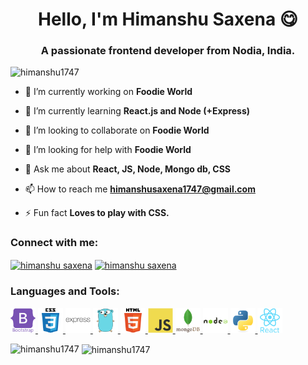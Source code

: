 
<h1 align="center">Hello, I'm Himanshu Saxena 😋</h1>
<h3 align="center">A passionate frontend developer from Nodia, India.</h3>

<p align="left"> <img src="https://komarev.com/ghpvc/?username=himanshu1747&label=Profile%20views&color=0e75b6&style=flat" alt="himanshu1747" /> </p>

- 🔭 I’m currently working on **Foodie World**

- 🌱 I’m currently learning **React.js and Node (+Express)**

- 👯 I’m looking to collaborate on **Foodie World**

- 🤝 I’m looking for help with **Foodie World**

- 💬 Ask me about **React, JS, Node, Mongo db, CSS**

- 📫 How to reach me **himanshusaxena1747@gmail.com**

- ⚡ Fun fact **Loves to play with CSS.**

<h3 align="left">Connect with me:</h3>
<p align="left" margin-bottom='300px'>
<a href="https://www.linkedin.com/in/himanshu-saxena-533550208" target="blank"><img align="center" src="https://raw.githubusercontent.com/rahuldkjain/github-profile-readme-generator/master/src/images/icons/Social/linked-in-alt.svg" alt="himanshu saxena" height="30" width="40" /></a>
<a href="https://fb.com/himanshu saxena" target="blank"><img align="center" src="https://raw.githubusercontent.com/rahuldkjain/github-profile-readme-generator/master/src/images/icons/Social/facebook.svg" alt="himanshu saxena" height="30" width="40" /></a>
</p>

<h3 align="left">Languages and Tools:</h3>
<p align="left"> <a href="https://getbootstrap.com" target="_blank" rel="noreferrer"> <img src="https://raw.githubusercontent.com/devicons/devicon/master/icons/bootstrap/bootstrap-plain-wordmark.svg" alt="bootstrap" width="40" height="40"/> </a> <a href="https://www.w3schools.com/css/" target="_blank" rel="noreferrer"> <img src="https://raw.githubusercontent.com/devicons/devicon/master/icons/css3/css3-original-wordmark.svg" alt="css3" width="40" height="40"/> </a> <a href="https://expressjs.com" target="_blank" rel="noreferrer"> <img src="https://raw.githubusercontent.com/devicons/devicon/master/icons/express/express-original-wordmark.svg" alt="express" width="40" height="40"/> </a> <a href="https://golang.org" target="_blank" rel="noreferrer"> <img src="https://raw.githubusercontent.com/devicons/devicon/master/icons/go/go-original.svg" alt="go" width="40" height="40"/> </a> <a href="https://www.w3.org/html/" target="_blank" rel="noreferrer"> <img src="https://raw.githubusercontent.com/devicons/devicon/master/icons/html5/html5-original-wordmark.svg" alt="html5" width="40" height="40"/> </a> <a href="https://developer.mozilla.org/en-US/docs/Web/JavaScript" target="_blank" rel="noreferrer"> <img src="https://raw.githubusercontent.com/devicons/devicon/master/icons/javascript/javascript-original.svg" alt="javascript" width="40" height="40"/> </a> <a href="https://www.mongodb.com/" target="_blank" rel="noreferrer"> <img src="https://raw.githubusercontent.com/devicons/devicon/master/icons/mongodb/mongodb-original-wordmark.svg" alt="mongodb" width="40" height="40"/> </a> <a href="https://nodejs.org" target="_blank" rel="noreferrer"> <img src="https://raw.githubusercontent.com/devicons/devicon/master/icons/nodejs/nodejs-original-wordmark.svg" alt="nodejs" width="40" height="40"/> </a> <a href="https://www.python.org" target="_blank" rel="noreferrer"> <img src="https://raw.githubusercontent.com/devicons/devicon/master/icons/python/python-original.svg" alt="python" width="40" height="40"/> </a> <a href="https://reactjs.org/" target="_blank" rel="noreferrer"> <img src="https://raw.githubusercontent.com/devicons/devicon/master/icons/react/react-original-wordmark.svg" alt="react" width="40" height="40"/> </a> </p>

<p><img align="left" src="https://github-readme-stats.vercel.app/api/top-langs?username=himanshu1747&show_icons=true&locale=en&layout=compact" alt="himanshu1747" /></p>

<p>&nbsp;<img align="center" src="https://github-readme-stats.vercel.app/api?username=himanshu1747&show_icons=true&locale=en" alt="himanshu1747" /></p>

